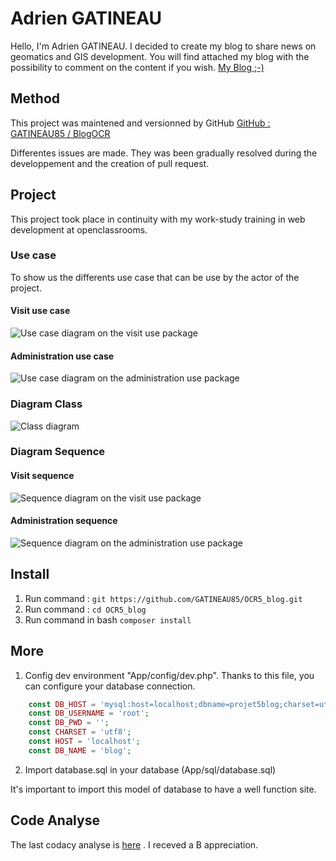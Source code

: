 # Adrien GATINEAU

Hello, I'm Adrien GATINEAU. I decided to create my blog to share news on geomatics and GIS development. You will find attached my blog with the possibility to comment on the content if you wish.
[My Blog ;-)](http://51.15.234.228/projet5/public/index.php?action=home)

## Method
This project was maintened and versionned by GitHub
[GitHub : GATINEAU85 / BlogOCR](https://github.com/GATINEAU85/OCR5_blog)

Differentes issues are made. They was been gradually resolved during the developpement and the creation of pull request. 

## Project

This project took place in continuity with my work-study training in web development at openclassrooms.

### Use case

To show us the differents use case that can be use by the actor of the project. 

#### Visit use case

![Use case diagram on the visit use package](http://51.15.234.228/projet5/public/files/DiagramUseCaseVisit.png)

#### Administration use case

![Use case diagram on the administration use package](http://51.15.234.228/projet5/public/files/DiagramUseCaseAdministration.png)

### Diagram Class

![Class diagram](http://51.15.234.228/projet5/public/files/DiagramClass.png)

### Diagram Sequence

#### Visit sequence

![Sequence diagram on the visit use package](http://51.15.234.228/projet5/public/files/DiagramSequenceVisit.png)

#### Administration sequence

![Sequence diagram on the administration use package](http://51.15.234.228/projet5/public/files/DiagramSequenceAdministration.png)

## Install 

1. Run command : `git https://github.com/GATINEAU85/OCR5_blog.git`
2. Run command : `cd OCR5_blog`
3. Run command in bash `composer install`

## More 

1. Config dev environment "App/config/dev.php". Thanks to this file, you can configure your database connection.
```php
    const DB_HOST = 'mysql:host=localhost;dbname=projet5blog;charset=utf8';
    const DB_USERNAME = 'root';
    const DB_PWD = '';
    const CHARSET = 'utf8';
    const HOST = 'localhost';
    const DB_NAME = 'blog';
```
2. Import database.sql in your database (App/sql/database.sql)

It's important to import this model of database to have a well function site.

## Code Analyse

The last codacy analyse is [here](https://app.codacy.com/manual/GATINEAU85/OCR5_blog/dashboard) . I receved a B appreciation.